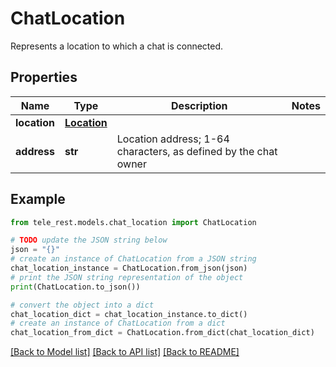 # ChatLocation

Represents a location to which a chat is connected.

## Properties

Name | Type | Description | Notes
------------ | ------------- | ------------- | -------------
**location** | [**Location**](Location.md) |  | 
**address** | **str** | Location address; 1-64 characters, as defined by the chat owner | 

## Example

```python
from tele_rest.models.chat_location import ChatLocation

# TODO update the JSON string below
json = "{}"
# create an instance of ChatLocation from a JSON string
chat_location_instance = ChatLocation.from_json(json)
# print the JSON string representation of the object
print(ChatLocation.to_json())

# convert the object into a dict
chat_location_dict = chat_location_instance.to_dict()
# create an instance of ChatLocation from a dict
chat_location_from_dict = ChatLocation.from_dict(chat_location_dict)
```
[[Back to Model list]](../README.md#documentation-for-models) [[Back to API list]](../README.md#documentation-for-api-endpoints) [[Back to README]](../README.md)


